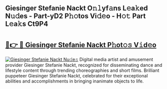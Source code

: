 ## Giesinger Stefanie Nackt O𝚗𝚕yf𝚊ns L𝚎a𝚔ed N𝚞𝚍es - Part-yD2 P𝚑𝚘tos Vi𝚍𝚎o - H𝚘𝚝 Part L𝚎a𝚔s Ct9P4

# <h2><a href="http://kf8piji.oniu.top/?m=Giesinger+Stefanie+Nackt">🔗👉 🔴 Giesinger Stefanie Nackt P𝚑ot𝚘𝚜 V𝚒d𝚎o</a></h2>

[![Giesinger Stefanie Nackt Nu𝚍e𝚜](https://i.imgur.com/0qMVB7G.gif)](http://kf8piji.oniu.top/?m=Giesinger+Stefanie+Nackt)
Digital media artist and amusement provider Giesinger Stefanie Nackt, recognized for disseminating dance and lifestyle content through trending choreographies and short films. Brilliant puppeteer Giesinger Stefanie Nackt, celebrated for their exceptional abilities and accomplishments in bringing inanimate objects to life.  
